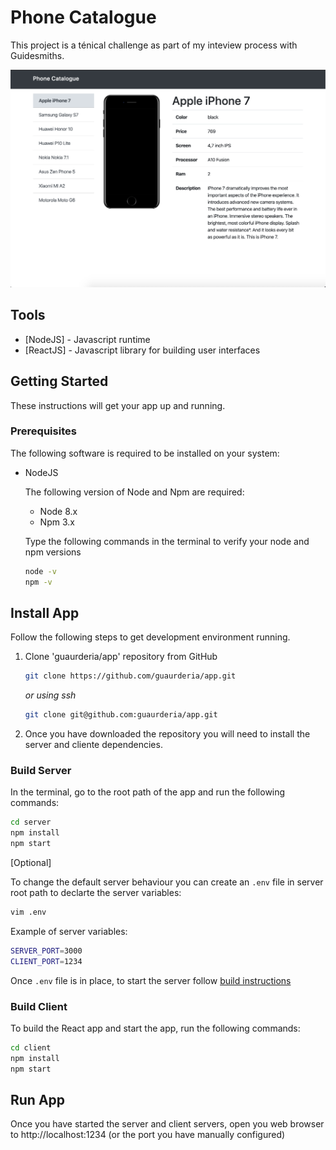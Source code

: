 # Phone Catalogue

This project is a ténical challenge as part of my inteview process with Guidesmiths.

<img src="./server/public/images/app_screenshot2.png">

## Tools

- [NodeJS] - Javascript runtime
- [ReactJS] - Javascript library for building user interfaces

## Getting Started

These instructions will get your app up and running.

### Prerequisites

The following software is required to be installed on your system:

- NodeJS

  The following version of Node and Npm are required:

  - Node 8.x
  - Npm 3.x

  Type the following commands in the terminal to verify your node and npm versions

  ```bash
  node -v
  npm -v
  ```

## Install App

Follow the following steps to get development environment running.

1. Clone 'guaurderia/app' repository from GitHub

   ```bash
   git clone https://github.com/guaurderia/app.git
   ```

   _or using ssh_

   ```bash
   git clone git@github.com:guaurderia/app.git
   ```

2. Once you have downloaded the repository you will need to install the server and cliente dependencies.

### Build Server

In the terminal, go to the root path of the app and run the following commands:

```bash
cd server
npm install
npm start
```

[Optional]

To change the default server behaviour you can create an `.env` file in server root path to declarte the server variables:

```bash
vim .env
```

Example of server variables:

```bash
SERVER_PORT=3000
CLIENT_PORT=1234

```

Once `.env` file is in place, to start the server follow [build instructions](#Build-server)

### Build Client

To build the React app and start the app, run the following commands:

```bash
cd client
npm install
npm start
```

## Run App

Once you have started the server and client servers, open you web browser to http://localhost:1234 (or the port you have manually configured)
